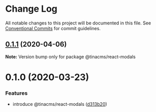 # Change Log

All notable changes to this project will be documented in this file.
See [Conventional Commits](https://conventionalcommits.org) for commit guidelines.

## [0.1.1](https://github.com/tinacms/tinacms/compare/@tinacms/react-modals@0.1.0...@tinacms/react-modals@0.1.1) (2020-04-06)

**Note:** Version bump only for package @tinacms/react-modals





# 0.1.0 (2020-03-23)


### Features

* introduce @tinacms/react-modals ([d313b20](https://github.com/tinacms/tinacms/commit/d313b20))
